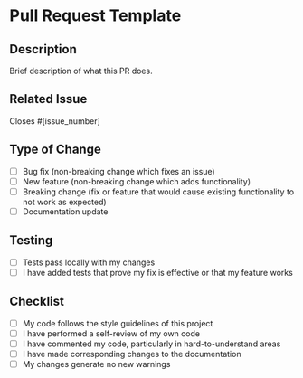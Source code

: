 # Pull Request Template

## Description
Brief description of what this PR does.

## Related Issue
Closes #[issue_number]

## Type of Change
- [ ] Bug fix (non-breaking change which fixes an issue)
- [ ] New feature (non-breaking change which adds functionality)  
- [ ] Breaking change (fix or feature that would cause existing functionality to not work as expected)
- [ ] Documentation update

## Testing
- [ ] Tests pass locally with my changes
- [ ] I have added tests that prove my fix is effective or that my feature works

## Checklist
- [ ] My code follows the style guidelines of this project
- [ ] I have performed a self-review of my own code
- [ ] I have commented my code, particularly in hard-to-understand areas
- [ ] I have made corresponding changes to the documentation
- [ ] My changes generate no new warnings